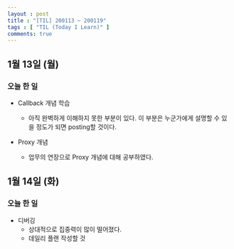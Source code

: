 ```yaml
---
layout : post
title : "[TIL] 200113 ~ 200119"
tags : [ "TIL (Today I Learn)" ]
comments: true
---
```


## 1월 13일 (월)
### 오늘 한 일
- Callback 개념 학습
  - 아직 완벽하게 이해하지 못한 부분이 있다. 이 부분은 누군가에게 설명할 수 있을 정도가 되면 posting할 것이다.

- Proxy 개념
  - 업무의 연장으로 Proxy 개념에 대해 공부하였다.

## 1월 14일 (화)
### 오늘 한 일
- 디버깅
  - 상대적으로 집중력이 많이 떨어졌다.
  - 데일리 플랜 작성할 것
